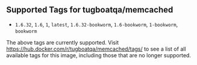 ## Supported Tags for tugboatqa/memcached

* `1.6.32`, `1.6`, `1`, `latest`, `1.6.32-bookworm`, `1.6-bookworm`, `1-bookworm`, `bookworm`

The above tags are currently supported. Visit https://hub.docker.com/r/tugboatqa/memcached/tags/ to see a list of all available tags for this image, including those that are no longer supported.
